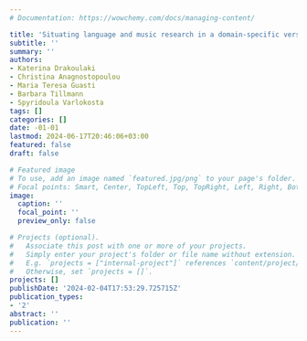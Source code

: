 ```yaml
---
# Documentation: https://wowchemy.com/docs/managing-content/

title: 'Situating language and music research in a domain-specific versus domain-general framework: A review of theoretical and empirical data'
subtitle: ''
summary: ''
authors:
- Katerina Drakoulaki
- Christina Anagnostopoulou
- Maria Teresa Guasti
- Barbara Tillmann
- Spyridoula Varlokosta
tags: []
categories: []
date: -01-01
lastmod: 2024-06-17T20:46:06+03:00
featured: false
draft: false

# Featured image
# To use, add an image named `featured.jpg/png` to your page's folder.
# Focal points: Smart, Center, TopLeft, Top, TopRight, Left, Right, BottomLeft, Bottom, BottomRight.
image:
  caption: ''
  focal_point: ''
  preview_only: false

# Projects (optional).
#   Associate this post with one or more of your projects.
#   Simply enter your project's folder or file name without extension.
#   E.g. `projects = ["internal-project"]` references `content/project/deep-learning/index.md`.
#   Otherwise, set `projects = []`.
projects: []
publishDate: '2024-02-04T17:53:29.725715Z'
publication_types:
- '2'
abstract: ''
publication: ''
---
```

